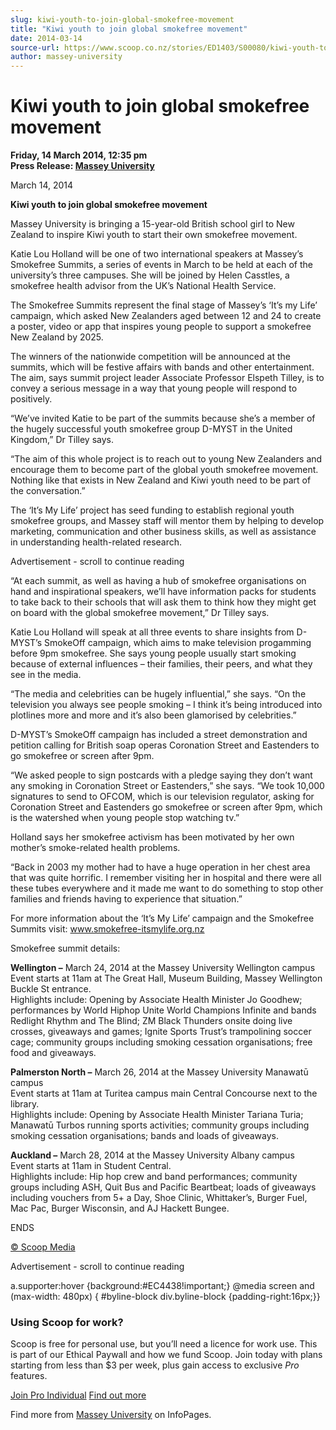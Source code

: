 ```yaml
---
slug: kiwi-youth-to-join-global-smokefree-movement
title: "Kiwi youth to join global smokefree movement"
date: 2014-03-14
source-url: https://www.scoop.co.nz/stories/ED1403/S00080/kiwi-youth-to-join-global-smokefree-movement.htm
author: massey-university
---
```

Kiwi youth to join global smokefree movement
============================================

**Friday, 14 March 2014, 12:35 pm**  
**Press Release: [Massey University](https://info.scoop.co.nz/Massey_University)**

March 14, 2014

**Kiwi youth to join global smokefree movement**

Massey University is bringing a 15-year-old British school girl to New Zealand to inspire Kiwi youth to start their own smokefree movement.

Katie Lou Holland will be one of two international speakers at Massey’s Smokefree Summits, a series of events in March to be held at each of the university’s three campuses. She will be joined by Helen Casstles, a smokefree health advisor from the UK’s National Health Service.

The Smokefree Summits represent the final stage of Massey’s ‘It’s my Life’ campaign, which asked New Zealanders aged between 12 and 24 to create a poster, video or app that inspires young people to support a smokefree New Zealand by 2025.

The winners of the nationwide competition will be announced at the summits, which will be festive affairs with bands and other entertainment. The aim, says summit project leader Associate Professor Elspeth Tilley, is to convey a serious message in a way that young people will respond to positively.

“We’ve invited Katie to be part of the summits because she’s a member of the hugely successful youth smokefree group D-MYST in the United Kingdom,” Dr Tilley says.

“The aim of this whole project is to reach out to young New Zealanders and encourage them to become part of the global youth smokefree movement. Nothing like that exists in New Zealand and Kiwi youth need to be part of the conversation.”

The ‘It’s My Life’ project has seed funding to establish regional youth smokefree groups, and Massey staff will mentor them by helping to develop marketing, communication and other business skills, as well as assistance in understanding health-related research.

Advertisement - scroll to continue reading





“At each summit, as well as having a hub of smokefree organisations on hand and inspirational speakers, we’ll have information packs for students to take back to their schools that will ask them to think how they might get on board with the global smokefree movement,” Dr Tilley says.

Katie Lou Holland will speak at all three events to share insights from D-MYST’s SmokeOff campaign, which aims to make television progamming before 9pm smokefree. She says young people usually start smoking because of external influences – their families, their peers, and what they see in the media.

“The media and celebrities can be hugely influential,” she says. “On the television you always see people smoking – I think it’s being introduced into plotlines more and more and it’s also been glamorised by celebrities.”

D-MYST’s SmokeOff campaign has included a street demonstration and petition calling for British soap operas Coronation Street and Eastenders to go smokefree or screen after 9pm.

“We asked people to sign postcards with a pledge saying they don’t want any smoking in Coronation Street or Eastenders,” she says. “We took 10,000 signatures to send to OFCOM, which is our television regulator, asking for Coronation Street and Eastenders go smokefree or screen after 9pm, which is the watershed when young people stop watching tv.”

Holland says her smokefree activism has been motivated by her own mother’s smoke-related health problems.

“Back in 2003 my mother had to have a huge operation in her chest area that was quite horrific. I remember visiting her in hospital and there were all these tubes everywhere and it made me want to do something to stop other families and friends having to experience that situation.”

For more information about the ‘It’s My Life’ campaign and the Smokefree Summits visit: www.smokefree-itsmylife.org.nz

Smokefree summit details:

**Wellington –** March 24, 2014 at the Massey University Wellington campus  
Event starts at 11am at The Great Hall, Museum Building, Massey Wellington Buckle St entrance.  
Highlights include: Opening by Associate Health Minister Jo Goodhew; performances by World Hiphop Unite World Champions Infinite and bands Redlight Rhythm and The Blind; ZM Black Thunders onsite doing live crosses, giveaways and games; Ignite Sports Trust’s trampolining soccer cage; community groups including smoking cessation organisations; free food and giveaways.

**Palmerston North –** March 26, 2014 at the Massey University Manawatū campus  
Event starts at 11am at Turitea campus main Central Concourse next to the library.  
Highlights include: Opening by Associate Health Minister Tariana Turia; Manawatū Turbos running sports activities; community groups including smoking cessation organisations; bands and loads of giveaways.

**Auckland –** March 28, 2014 at the Massey University Albany campus  
Event starts at 11am in Student Central.  
Highlights include: Hip hop crew and band performances; community groups including ASH, Quit Bus and Pacific Beartbeat; loads of giveaways including vouchers from 5+ a Day, Shoe Clinic, Whittaker’s, Burger Fuel, Mac Pac, Burger Wisconsin, and AJ Hackett Bungee.

ENDS

[© Scoop Media](http://www.scoop.co.nz/about/terms.html)  

Advertisement - scroll to continue reading



a.supporter:hover {background:#EC4438!important;} @media screen and (max-width: 480px) { #byline-block div.byline-block {padding-right:16px;}}

### Using Scoop for work?

Scoop is free for personal use, but you’ll need a licence for work use. This is part of our Ethical Paywall and how we fund Scoop. Join today with plans starting from less than $3 per week, plus gain access to exclusive _Pro_ features.  
  
[Join Pro Individual](https://pro.scoop.co.nz/Individual/?from=ProIn24) [Find out more](https://pro.scoop.co.nz/using-scoop-for-work/?from=ProIn24)

Find more from [Massey University](https://info.scoop.co.nz/Massey_University) on InfoPages.